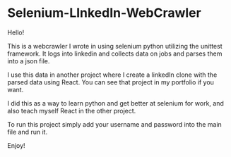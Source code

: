 # Selenium-LInkedIn-WebCrawler

Hello!

This is a webcrawler I wrote in using selenium python utilizing the unittest framework. It logs into linkedin and collects data on jobs and parses them into a json file.

I use this data in another project where I create a linkedIn clone with the parsed data using React. You can see that project in my portfolio if you want.

I did this as a way to learn python and get better at selenium for work, and also teach myself React in the other project.

To run this project simply add your username and password into the main file and run it.

Enjoy!
